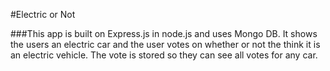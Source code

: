#Electric or Not

###This app is built on Express.js in node.js and uses Mongo DB.  It shows the users an electric car and the user votes on whether or not the think it is an electric vehicle.  The vote is stored so they can see all votes for any car.